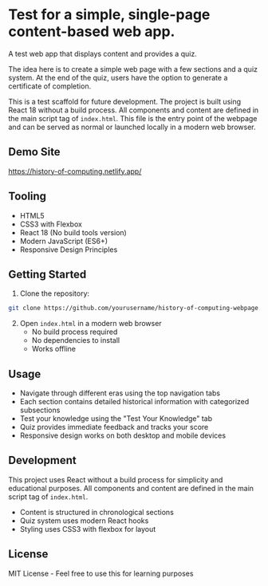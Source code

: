 # Test for a simple, single-page content-based web app.

A test web app that displays content and provides a quiz.

The idea here is to create a simple web page with a few sections and a quiz system. At the end of the quiz, users have the option to generate a certificate of completion.

This is a test scaffold for future development. The project is built using React 18 without a build process. All components and content are defined in the main script tag of `index.html`. This file is the entry point of the webpage and can be served as normal or launched locally in a modern web browser.

## Demo Site

https://history-of-computing.netlify.app/

## Tooling

- HTML5
- CSS3 with Flexbox
- React 18 (No build tools version)
- Modern JavaScript (ES6+)
- Responsive Design Principles

## Getting Started

1. Clone the repository:

```bash
git clone https://github.com/yourusername/history-of-computing-webpage.git
```

2. Open `index.html` in a modern web browser
   - No build process required
   - No dependencies to install
   - Works offline

## Usage

- Navigate through different eras using the top navigation tabs
- Each section contains detailed historical information with categorized subsections
- Test your knowledge using the "Test Your Knowledge" tab
- Quiz provides immediate feedback and tracks your score
- Responsive design works on both desktop and mobile devices

## Development

This project uses React without a build process for simplicity and educational purposes. All components and content are defined in the main script tag of `index.html`.

- Content is structured in chronological sections
- Quiz system uses modern React hooks
- Styling uses CSS3 with flexbox for layout

## License

MIT License - Feel free to use this for learning purposes

